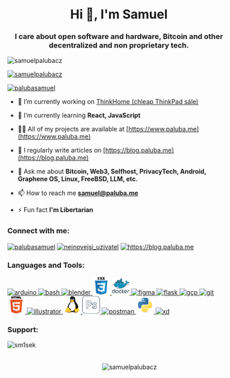 <h1 align="center">Hi 👋, I'm Samuel</h1>
<h3 align="center">I care about open software and hardware, Bitcoin and other decentralized and non proprietary tech.</h3>

<p align="left"> <img src="https://komarev.com/ghpvc/?username=samuelpalubacz&label=Profile%20views&color=0e75b6&style=flat" alt="samuelpalubacz" /> </p>

<p align="left"> <a href="https://github.com/ryo-ma/github-profile-trophy"><img src="https://github-profile-trophy.vercel.app/?username=samuelpalubacz" alt="samuelpalubacz" /></a> </p>

<p align="left"> <a href="https://twitter.com/palubasamuel" target="blank"><img src="https://img.shields.io/twitter/follow/palubasamuel?logo=twitter&style=for-the-badge" alt="palubasamuel" /></a> </p>

- 🔭 I’m currently working on [ThinkHome (chleap ThinkPad sále)](https://ThinkHome.paluba.me)

- 🌱 I’m currently learning **React, JavaScript**

- 👨‍💻 All of my projects are available at [https://www.paluba.me](https://www.paluba.me)

- 📝 I regularly write articles on [https://blog.paluba.me](https://blog.paluba.me)

- 💬 Ask me about **Bitcoin, Web3, Selfhost, PrivacyTech, Android, Graphene OS, Linux, FreeBSD, LLM, etc.**

- 📫 How to reach me **samuel@paluba.me**

- ⚡ Fun fact **I'm Libertarian**

<h3 align="left">Connect with me:</h3>
<p align="left">
<a href="https://twitter.com/palubasamuel" target="blank"><img align="center" src="https://raw.githubusercontent.com/rahuldkjain/github-profile-readme-generator/master/src/images/icons/Social/twitter.svg" alt="palubasamuel" height="30" width="40" /></a>
<a href="https://instagram.com/samuelpaluba" target="blank"><img align="center" src="https://raw.githubusercontent.com/rahuldkjain/github-profile-readme-generator/master/src/images/icons/Social/instagram.svg" alt="nejnovejsi_uzivatel" height="30" width="40" /></a>
<a href="/https://blog.paluba.me" target="blank"><img align="center" src="https://raw.githubusercontent.com/rahuldkjain/github-profile-readme-generator/master/src/images/icons/Social/rss.svg" alt="https://blog.paluba.me" height="30" width="40" /></a>
</p>

<h3 align="left">Languages and Tools:</h3>
<p align="left"> <a href="https://www.arduino.cc/" target="_blank" rel="noreferrer"> <img src="https://cdn.worldvectorlogo.com/logos/arduino-1.svg" alt="arduino" width="40" height="40"/> </a> <a href="https://www.gnu.org/software/bash/" target="_blank" rel="noreferrer"> <img src="https://www.vectorlogo.zone/logos/gnu_bash/gnu_bash-icon.svg" alt="bash" width="40" height="40"/> </a> <a href="https://www.blender.org/" target="_blank" rel="noreferrer"> <img src="https://download.blender.org/branding/community/blender_community_badge_white.svg" alt="blender" width="40" height="40"/> </a> <a href="https://www.w3schools.com/css/" target="_blank" rel="noreferrer"> <img src="https://raw.githubusercontent.com/devicons/devicon/master/icons/css3/css3-original-wordmark.svg" alt="css3" width="40" height="40"/> </a> <a href="https://www.docker.com/" target="_blank" rel="noreferrer"> <img src="https://raw.githubusercontent.com/devicons/devicon/master/icons/docker/docker-original-wordmark.svg" alt="docker" width="40" height="40"/> </a> <a href="https://www.figma.com/" target="_blank" rel="noreferrer"> <img src="https://www.vectorlogo.zone/logos/figma/figma-icon.svg" alt="figma" width="40" height="40"/> </a> <a href="https://flask.palletsprojects.com/" target="_blank" rel="noreferrer"> <img src="https://www.vectorlogo.zone/logos/pocoo_flask/pocoo_flask-icon.svg" alt="flask" width="40" height="40"/> </a> <a href="https://cloud.google.com" target="_blank" rel="noreferrer"> <img src="https://www.vectorlogo.zone/logos/google_cloud/google_cloud-icon.svg" alt="gcp" width="40" height="40"/> </a> <a href="https://git-scm.com/" target="_blank" rel="noreferrer"> <img src="https://www.vectorlogo.zone/logos/git-scm/git-scm-icon.svg" alt="git" width="40" height="40"/> </a> <a href="https://www.w3.org/html/" target="_blank" rel="noreferrer"> <img src="https://raw.githubusercontent.com/devicons/devicon/master/icons/html5/html5-original-wordmark.svg" alt="html5" width="40" height="40"/> </a> <a href="https://www.adobe.com/in/products/illustrator.html" target="_blank" rel="noreferrer"> <img src="https://www.vectorlogo.zone/logos/adobe_illustrator/adobe_illustrator-icon.svg" alt="illustrator" width="40" height="40"/> </a> <a href="https://www.linux.org/" target="_blank" rel="noreferrer"> <img src="https://raw.githubusercontent.com/devicons/devicon/master/icons/linux/linux-original.svg" alt="linux" width="40" height="40"/> </a> <a href="https://www.photoshop.com/en" target="_blank" rel="noreferrer"> <img src="https://raw.githubusercontent.com/devicons/devicon/master/icons/photoshop/photoshop-line.svg" alt="photoshop" width="40" height="40"/> </a> <a href="https://postman.com" target="_blank" rel="noreferrer"> <img src="https://www.vectorlogo.zone/logos/getpostman/getpostman-icon.svg" alt="postman" width="40" height="40"/> </a> <a href="https://www.python.org" target="_blank" rel="noreferrer"> <img src="https://raw.githubusercontent.com/devicons/devicon/master/icons/python/python-original.svg" alt="python" width="40" height="40"/> </a> <a href="https://www.adobe.com/products/xd.html" target="_blank" rel="noreferrer"> <img src="https://cdn.worldvectorlogo.com/logos/adobe-xd.svg" alt="xd" width="40" height="40"/> </a> </p>

<h3 align="left">Support:</h3>
<p><a href="https://ko-fi.com/sm1sek"> <img align="left" src="https://cdn.ko-fi.com/cdn/kofi3.png?v=3" height="50" width="210" alt="sm1sek" /></a></p><br><br>

<p>&nbsp;<img align="center" src="https://github-readme-stats.vercel.app/api?username=samuelpalubacz&show_icons=true&locale=en" alt="samuelpalubacz" /></p>
